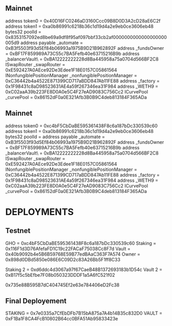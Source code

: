 ## Mainnet

address token0 = 0x40D16FC0246aD3160Ccc09B8D0D3A2cD28aE6C2f
address token1 = 0xa0b86991c6218b36c1d19d4a2e9eb0ce3606eb48
bytes32 poolId = 0x8353157092ed8be69a9df8f95af097bbf33cb2af0000000000000000000005d9
address payable \_automate = 0xB3f5503f93d5Ef84b06993a1975B9D21B962892F
address \_fundsOwner = 0xBF17F859989A73C55c7BA5Fefb40e63715216B9b
address \_balancerVault\ = 0xBA12222222228d8Ba445958a75a0704d566BF2C8
ISwapRouter \_swapRouter = 0xE592427A0AEce92De3Edee1F18E0157C05861564
INonfungiblePositionManager \_nonfungiblePositionManager = 0xC36442b4a4522E871399CD717aBDD847Ab11FE88
address \_factory = 0x1F98431c8aD98523631AE4a59f267346ea31F984
address \_WETH9 = 0xC02aaA39b223FE8D0A0e5C4F27eAD9083C756Cc2
ICurvePool \_curvePool = 0x86152dF0a0E321Afb3B0B9C4deb813184F365ADa

## Mainnet

address token0 = 0xc4bF5CbDaBE595361438F8c6a187bDc330539c60
address token1 = 0xa0b86991c6218b36c1d19d4a2e9eb0ce3606eb48
bytes32 poolId =
address payable \_automate = 0xB3f5503f93d5Ef84b06993a1975B9D21B962892F
address \_fundsOwner = 0xBF17F859989A73C55c7BA5Fefb40e63715216B9b
address \_balancerVault\ = 0xBA12222222228d8Ba445958a75a0704d566BF2C8
ISwapRouter \_swapRouter = 0xE592427A0AEce92De3Edee1F18E0157C05861564
INonfungiblePositionManager \_nonfungiblePositionManager = 0xC36442b4a4522E871399CD717aBDD847Ab11FE88
address \_factory = 0x1F98431c8aD98523631AE4a59f267346ea31F984
address \_WETH9 = 0xC02aaA39b223FE8D0A0e5C4F27eAD9083C756Cc2
ICurvePool \_curvePool = 0x86152dF0a0E321Afb3B0B9C4deb813184F365ADa

# DEPLOYMENTS

## Testnet

GHO = 0xc4bF5CbDaBE595361438F8c6a187bDc330539c60
Staking = 0x116F1d3D76AfefaFD1C19c22FACaF75038Cc8F7d
Vault = 0x40b9092b4e5B6B59768E59B77edBAaC363F7A574
Owner = 0x898d0DBd5850e086E6C09D2c83A26Bb5F1ff8C33

Staking 2 = 0xd6ddc4d3067a97f67CaeB48B1372693183b1D54c
Vault 2 = 0xB17f5c5bEfbe7F08b050323DDDF1a5A6fC521f02

0x735e88B595B7dC404745Ef2e63e784406eD2Fc38

## Final Deployement

STAKING = 0x7e0335a7CfEbDFb7B15bA875a7A4b14B35c832D0
VAULT = 0xF1Ba1F8CA4FcB10802B64cc0BFA51Ab95833423e
